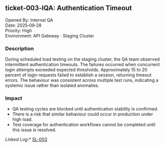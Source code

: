 ## ticket‑003‑IQA: Authentication Timeout

Opened By: Internal QA  
Date: 2025‑09‑28  
Priority: High  
Environment: API Gateway · Staging Cluster  

### Description  
During scheduled load testing on the staging cluster, the QA team observed intermittent authentication timeouts. The failures occurred when concurrent login attempts exceeded expected thresholds. Approximately 15 to 20 percent of login requests failed to establish a session, returning timeout errors. The behaviour was consistent across multiple test runs, indicating a systemic issue rather than isolated anomalies.  

### Impact  
- QA testing cycles are blocked until authentication stability is confirmed.  
- There is a risk that similar behaviour could occur in production under high load.  
- Test coverage for authentication workflows cannot be completed until this issue is resolved.  

*Linked Log:** [SL-003](https://github.com/musman-uk/portfolio/blob/main/independent-projects/support-logs/logs/log-3/SL-003.md)
